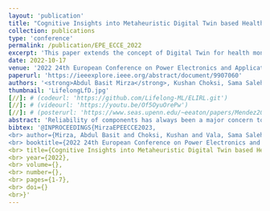 ```yaml
---
layout: 'publication'
title: "Cognitive Insights into Metaheuristic Digital Twin based Health Monitoring of DC-DC Converters"
collection: publications
type: 'conference'
permalink: /publication/EPE_ECCE_2022
excerpt: 'This paper extends the concept of Digital Twin for health monitoring of DC-DC converters and analyzes the performance of Particle Swarm Optimization (PSO) and Genetic Algorithm (GA).'
date: 2022-10-17
venue: '2022 24th European Conference on Power Electronics and Applications (EPE'22 ECCE Europe)'
paperurl: 'https://ieeexplore.ieee.org/abstract/document/9907060'
authors: '<strong>Abdul Basit Mirza</strong>, Kushan Choksi, Sama Salehi Vala, Radha Krishna Moorthy, Madhu Sudhan Chinthavali and <a href="https://www.stonybrook.edu/commcms/electrical/people/-core_faculty/luo_fang">Fang Luo</a>'
thumbnail: 'LifelongLfD.jpg'
[//]: # (codeurl: 'https://github.com/Lifelong-ML/ELIRL.git')
[//]: # (videourl: 'https://youtu.be/Of5OyuOrePw')
[//]: # (posterurl: 'https://www.seas.upenn.edu/~eeaton/papers/Mendez2018Lifelong-poster.pdf')
abstract: 'Reliability of components has always been a major concern to the performance and stability of DC-DC converters. After long-term operation, these passive components and switching devices start to degrade and become weak to withstand normal electrical and thermal stresses. An insightful digital interface to the physical layer known as Digital Twin (DT) can be a sustainable solution for ensuring reliability. This paper extends the DT concept to component level health monitoring in DC-DC converters. The proposed concept is noninvasive and does not require additional sensors. The working principle is to minimize the weighted least squared error between the digital twin output and the measured data of state variables through metaheuristic optimization. An application for Two-Phase Interleaved Boost Converter with reverse coupled inductor is considered and Hardware-in-the-loop (HIL) platform is used for sensitivity analysis for component degradation. Further, the optimization problem is solved using the following two popular metaheuristic optimization methods: Particle Swarm Optimization (PSO) and Genetic Algorithm (GA). Further, the performance of both methods for 20 executions in terms of computational time; convergence rate and dispersion are compared. It is evident from the results that GA outperforms PSO with 50 % less execution time and better accuracy> 95 %.'
bibtex: '@INPROCEEDINGS{MirzaEPEECCE2023,
<br> author={Mirza, Abdul Basit and Choksi, Kushan and Vala, Sama Salehi and Radha, Krishna Moorthy and Chinthavali, Madhu Sudhan and Luo, Fang},
<br> booktitle={2022 24th European Conference on Power Electronics and Applications (EPE'22 ECCE Europe)},    
<br> title={Cognitive Insights into Metaheuristic Digital Twin based Health Monitoring of DC-DC Converters},  
<br> year={2022},
<br> volume={},
<br> number={},
<br> pages={1-7},
<br> doi={}
<br>}'
---
```

